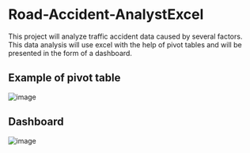 # Road-Accident-AnalystExcel

This project will analyze traffic accident data caused by several factors. This data analysis will use excel with the help of pivot tables and will be presented in the form of a dashboard.

## Example of pivot table
![image](https://github.com/witrioktafiani/Road-Accident-AnalystExcel/assets/109154013/c113015f-f711-472a-a8d2-caf5f4fa00e7)

## Dashboard
![image](https://github.com/witrioktafiani/Road-Accident-AnalystExcel/assets/109154013/2bf0eae3-1ec9-4ed3-ac1a-e49398014284)

